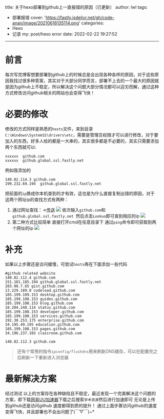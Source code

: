 title: 关于hexo部署到github上一直报错的原因（已更新）
author: lwl
tags:
  - 部署报错
cover: 'https://fastly.jsdelivr.net/gh/code-anan/image/20210616135114.png'
categories:
  - Hexo
  - 记录
my: post/hexo error
date: 2022-02-22 19:27:52
---
# 前言
每次写完博客想要部署到github上的时候总是会出现各种各样的原因，对于这些原因我找过很多种答案，其实对于大部分同学而言，部署不上去的一个最大的原因就是因为github上不稳定，所以解决这个问题大部分情况都可以迎刃而解，通过这种方式修改访问github相关的网站也会变得飞快！
# 必要的修改
修改的方式同样是熟悉的`hosts`文件，来到目录`C:\Windows\System32\drivers\etc`，需要是管理员权限才可以进行修改，对于要加入的东西，好多人给的都是一大串的，其实很多都是不必要的，其实只需要添加两个东西就可以:
```
xxxxxx  github.com
xxxxxx  github.global.ssl.fastly.net 
```
例如我添加的
```
140.82.114.3 github.com 
199.232.69.194  github.global.ssl.fastly.net 
```
把前面的`ip`换成你本机查到的才有效，这也是为什么直接复制出错的原因，对于这两个网址ip的查找方式有两种：
1. 通过网址查找：->[传送](https://www.ipaddress.com/ip-lookup)
![](https://fastly.jsdelivr.net/gh/code-anan/image/20210616133559.png)
依次输入`github.com`和`github.global.ssl.fastly.net `然后点击`Lookuo`即可查到相应的ip
![](https://fastly.jsdelivr.net/gh/code-anan/image/20210616133755.png)
2. 第二种方式比较简单 直接打开cmd在任意目录下 通过`ping`命令即可获取到两个网址的ip
![](https://fastly.jsdelivr.net/gh/code-anan/image/20210616133912.png)
# 补充
如果以上步骤还是访问缓慢，可尝试`hosts`再在下面添加一些代码
```
#github related website
140.82.112.4 github.com
151.101.185.194 github.global.ssl.fastly.net
203.98.7.65 gist.github.com
13.229.189.0 codeload.github.com
185.199.109.153 desktop.github.com
185.199.108.153 guides.github.com
185.199.108.153 blog.github.com
18.204.240.114 status.github.com
185.199.108.153 developer.github.com
185.199.108.153 services.github.com
192.30.253.175 enterprise.github.com
34.195.49.195 education.github.com
185.199.108.153 pages.github.com
34.196.237.103 classroom.github.com

140.82.112.3 github.com
```
> 还有个常用的指令`ipconfig/flushdns`用来刷新DNS缓存，可以在配置完之后刷新一下重新进入浏览器
# 最新解决方案
经过测试 以上的方案存在各种缺陷且不稳定，最近发现一个完美解决这个问题的方案，即下载[网易UU加速器](https://uu.163.com/)下载之后搜索`学术资源`然后进行加速即可 无论是上传到github还是访问github 速度都得到质的提升！
通过上面步骤访问github的速度变得飞快，并且部署也不会出问题了(￣▽￣)~*